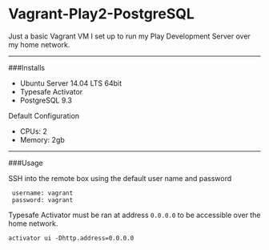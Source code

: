 Vagrant-Play2-PostgreSQL
========================

Just a basic Vagrant VM I set up to run my Play Development Server over my home network.

---

###Installs

* Ubuntu Server 14.04 LTS 64bit
* Typesafe Activator 
* PostgreSQL 9.3

Default Configuration

* CPUs: 2
* Memory: 2gb

---

###Usage

SSH into the remote box using the default user name and password

     username: vagrant
     password: vagrant
    

Typesafe Activator must be ran at address `0.0.0.0` to be accessible over the home network.

    activator ui -Dhttp.address=0.0.0.0
